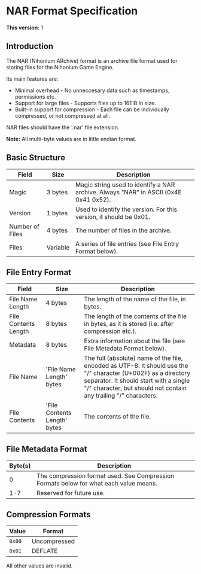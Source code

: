 # NAR Format Specification

**This version:** 1

## Introduction

The NAR (Nihonium ARchive) format is an archive file format used for storing files for the Nihonium Game Engine.  

Its main features are:
* Minimal overhead - No unneccesary data such as timestamps, permissions etc.
* Support for large files - Supports files up to 16EiB in size.
* Built-in support for compression - Each file can be individually compressed, or not compressed at all.

NAR files should have the '.nar' file extension.  

**Note:** All multi-byte values are in little endian format.

## Basic Structure
|Field|Size|Description|
|---|---|---|
|Magic|3 bytes|Magic string used to identify a NAR archive. Always "NAR" in ASCII (0x4E 0x41 0x52).|
|Version|1 bytes|Used to identify the version. For this version, it should be 0x01.|
|Number of Files|4 bytes|The number of files in the archive.|
|Files|Variable|A series of file entries (see File Entry Format below).|

## File Entry Format
|Field|Size|Description|
|---|---|---|
|File Name Length|4 bytes|The length of the name of the file, in bytes.|
|File Contents Length|8 bytes|The length of the contents of the file in bytes, as it is stored (i.e. after compression etc.).|
|Metadata|8 bytes|Extra information about the file (see File Metadata Format below).|
|File Name|'File Name Length' bytes|The full (absolute) name of the file, encoded as UTF-8. It should use the "/" character (U+002F) as a directory separator. It should start with a single "/" character, but should not contain any trailing "/" characters.|
|File Contents|'File Contents Length' bytes|The contents of the file.|

## File Metadata Format
|Byte(s)|Description|
|---|---|
|0|The compression format used. See Compression Formats below for what each value means.|
|1-7|Reserved for future use.|

## Compression Formats
|Value|Format|
|---|---|
|`0x00`|Uncompressed|
|`0x01`|DEFLATE|

All other values are invalid.